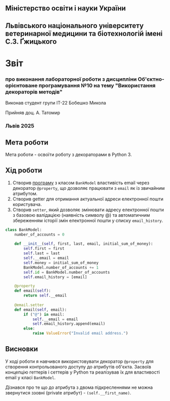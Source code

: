 ## Міністерство освіти і науки України

## Львівського національного університету ветеринарної медицини та біотехнологій імені С.З. Ґжицького
 
# Звіт
### про виконання лабораторної роботи з дисципліни Об'єктно-орієнтоване програмування №10 на тему "Використання декораторів методів"
Виконав студент групи ІТ-22 Бобешко Микола

Прийняв доц. А. Татомир
### Львів 2025

## Мета роботи
Мета роботи - освоїти роботу з декораторами в Python 3.

## Хід роботи
1. Створив [програму](decorators.py) з класом `BankModel` властивість email через декоратор `@property`, що дозволяє працювати з `email` як із звичайним атрибутом.
2. Створив getter для отримання актуальної адреси електронної пошти користувача.
3. Створив `setter`, який дозволяє змінювати адресу електронної пошти з базовою валідацією (наявність символу @) та автоматичним збереженням історії змін електронної пошти у списку `email_history`.

```python
class BankModel:
    number_of_accounts = 0    
    
    def __init__(self, first, last, email, initial_sum_of_money):
        self.first = first
        self.last = last
        self.__email = email
        self.money = initial_sum_of_money
        BankModel.number_of_accounts += 1
        self.id = BankModel.number_of_accounts
        self.email_history = [email] 

    @property
    def email(self):
        return self.__email
    
    @email.setter
    def email(self, email):
        if ("@") in email:
            self.__email = email
            self.email_history.append(email)            
        else:
            raise ValueError("Invalid email address.")
```

## Висновки
У ході роботи я навчився використовувати декоратор `@property` для створення контрольованого доступу до атрибутів об'єкта. Засвоїв концепцію геттерів і сеттерів у Python та реалізував їх для властивості email у класі `BankModel`. 

Дізнався про те що до атрибута з двома підкресленнями не можна звернутися ззовні (private атрибут) - `(self.__first_name)`.
